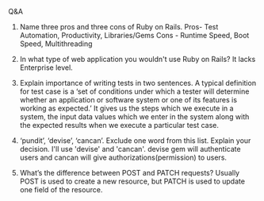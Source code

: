Q&A

1. Name three pros and three cons of Ruby on Rails.
	Pros- Test Automation, Productivity, Libraries/Gems
	Cons - Runtime Speed, Boot Speed, Multithreading

2. In what type of web application you wouldn't use Ruby on Rails?
	It lacks Enterprise level.

3. Explain importance of writing tests in two sentences.
	A typical definition for test case is a ‘set of conditions under which a tester will determine whether an application or software system or one of its features is working as expected.’ It gives us the steps which we execute in a system, the input data values which we enter in the system along with the expected results when we execute a particular test case.

4. ‘pundit’, ‘devise’, ‘cancan’. Exclude one word from this list. Explain your decision.
	I'll use 'devise' and 'cancan'. devise gem will authenticate users and cancan will give authorizations(permission) to users.

5. What’s the difference between POST and PATCH requests?
	Usually POST is used to create a new resource, but PATCH is used to update one field of the resource.
